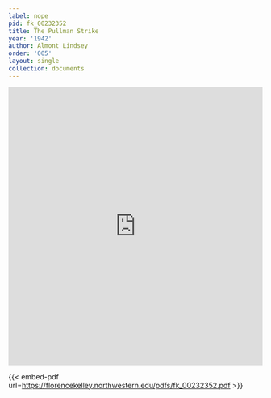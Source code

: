 ```yaml
---
label: nope
pid: fk_00232352
title: The Pullman Strike
year: '1942'
author: Almont Lindsey
order: '005'
layout: single
collection: documents
---
```

<iframe src="https://northwestern.app.box.com/embed/s/s38rguh2wjjv6m0y89rqz9ayb8zi0g3x?sortColumn=date&view=list" width="100%" height="550" frameborder="0" allowfullscreen webkitallowfullscreen msallowfullscreen></iframe>


{{< embed-pdf url=https://florencekelley.northwestern.edu/pdfs/fk_00232352.pdf >}}